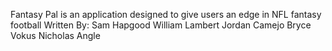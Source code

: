 Fantasy Pal is an application designed to give users an edge in NFL fantasy football
Written By:
Sam Hapgood
William Lambert
Jordan Camejo
Bryce Vokus
Nicholas Angle
